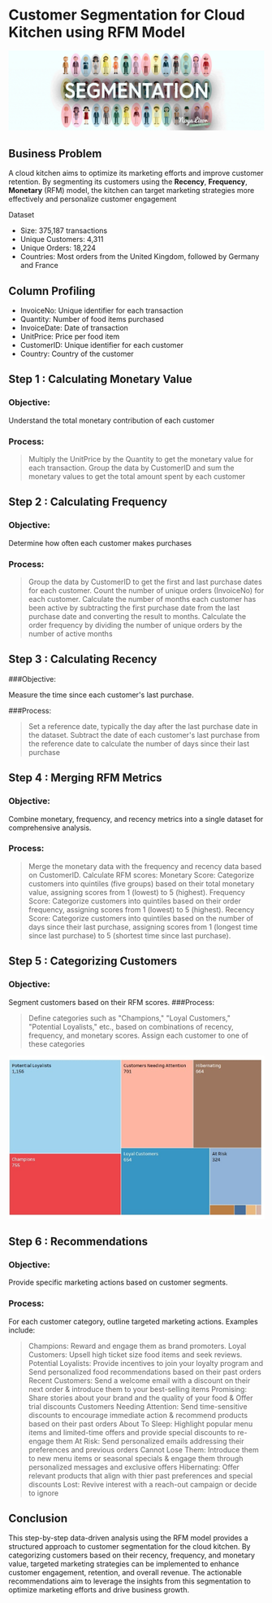 # Customer Segmentation for Cloud Kitchen using RFM Model
![](segmentation-header-1920x1600.gif)

## Business Problem

A cloud kitchen aims to optimize its marketing efforts and improve customer retention. By segmenting its customers using the **Recency**, **Frequency**, **Monetary** (RFM) model, the kitchen can target marketing strategies more effectively and personalize customer engagement

Dataset
- Size: 375,187 transactions
- Unique Customers: 4,311
- Unique Orders: 18,224
- Countries: Most orders from the United Kingdom, followed by Germany and France

## Column Profiling
- InvoiceNo: Unique identifier for each transaction
- Quantity: Number of food items purchased
- InvoiceDate: Date of transaction
- UnitPrice: Price per food item
- CustomerID: Unique identifier for each customer
- Country: Country of the customer

## Step 1 : Calculating Monetary Value
### Objective:
Understand the total monetary contribution of each customer

### Process:
> Multiply the UnitPrice by the Quantity to get the monetary value for each transaction.
> Group the data by CustomerID and sum the monetary values to get the total amount spent by each customer

## Step 2 : Calculating Frequency
### Objective: 
Determine how often each customer makes purchases

### Process:
> Group the data by CustomerID to get the first and last purchase dates for each customer.
> Count the number of unique orders (InvoiceNo) for each customer.
> Calculate the number of months each customer has been active by subtracting the first purchase date from the last purchase date and converting the result to months.
> Calculate the order frequency by dividing the number of unique orders by the number of active months

## Step 3 : Calculating Recency
###Objective: 

Measure the time since each customer's last purchase.

###Process:
>Set a reference date, typically the day after the last purchase date in the dataset.
>Subtract the date of each customer's last purchase from the reference date to calculate the number of days since their last purchase

## Step 4 : Merging RFM Metrics
### Objective: 
Combine monetary, frequency, and recency metrics into a single dataset for comprehensive analysis.
### Process:
>Merge the monetary data with the frequency and recency data based on CustomerID.
> Calculate RFM scores:
> Monetary Score: Categorize customers into quintiles (five groups) based on their total monetary value, assigning scores from 1 (lowest) to 5 (highest).
> Frequency Score: Categorize customers into quintiles based on their order frequency, assigning scores from 1 (lowest) to 5 (highest).
> Recency Score: Categorize customers into quintiles based on the number of days since their last purchase, assigning scores from 1 (longest time since last purchase) to 5 (shortest time since last purchase).

## Step 5 : Categorizing Customers
### Objective: 
Segment customers based on their RFM scores.
###Process:
> Define categories such as "Champions," "Loyal Customers," "Potential Loyalists," etc., based on combinations of recency, frequency, and monetary scores.
> Assign each customer to one of these categories

![](https://github.com/ishantinsights/Customer-Segmentation/blob/d2a844d86197db0ba50e360bbfd265b5a75e1425/Segmentation%20image.jpg)

## Step 6 : Recommendations
### Objective: 
Provide specific marketing actions based on customer segments.
### Process:
For each customer category, outline targeted marketing actions. Examples include:
> Champions: Reward and engage them as brand promoters.
> Loyal Customers: Upsell high ticket size food items and seek reviews.
> Potential Loyalists: Provide incentives to join your loyalty program and Send personalized food recommendations based on their past orders
> Recent Customers: Send a welcome email with a discount on their next order & introduce them to your best-selling items
> Promising: Share stories about your brand and the quality of your food & Offer trial discounts 
> Customers Needing Attention: Send time-sensitive discounts to encourage immediate action & recommend products based on their past orders
> About To Sleep: Highlight popular menu items and limited-time offers and provide special discounts to re-engage them
> At Risk: Send personalized emails addressing their preferences and previous orders
> Cannot Lose Them: Introduce them to new menu items or seasonal specials & engage them through personalized messages and exclusive offers
> Hibernating: Offer relevant products that align with thier past preferences and special discounts
> Lost: Revive interest with a reach-out campaign or decide to ignore



## Conclusion
This step-by-step data-driven analysis using the RFM model provides a structured approach to customer segmentation for the cloud kitchen. By categorizing customers based on their recency, frequency, and monetary value, targeted marketing strategies can be implemented to enhance customer engagement, retention, and overall revenue. The actionable recommendations aim to leverage the insights from this segmentation to optimize marketing efforts and drive business growth.








